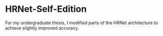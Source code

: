 # HRNet-Self-Edition
For my undergraduate thesis, I modified parts of the HRNet architecture to achieve slightly improved accuracy.
